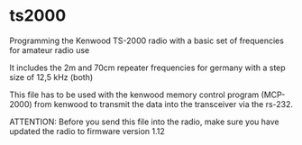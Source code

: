 # ts2000
Programming the Kenwood TS-2000 radio with a basic set of frequencies for amateur radio use

It includes the 2m and 70cm repeater frequencies for germany with a step size of 12,5 kHz (both)

This file has to be used with the kenwood memory control program (MCP-2000) from kenwood to transmit the data into the transceiver via the rs-232.

ATTENTION: Before you send this file into the radio, make sure you have updated the radio to firmware version 1.12
